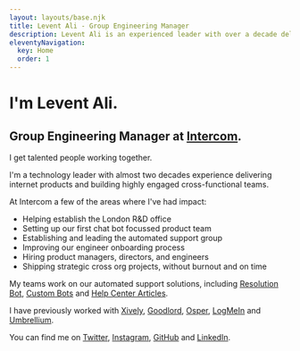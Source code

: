 ```yaml
---
layout: layouts/base.njk
title: Levent Ali - Group Engineering Manager
description: Levent Ali is an experienced leader with over a decade delivering internet products and building cross-functional teams."
eleventyNavigation:
  key: Home
  order: 1
---
```


# I'm Levent Ali.

## Group Engineering Manager at [Intercom](https://www.intercom.com/).

I get talented people working together.

I'm a technology leader with almost two decades experience delivering internet products and building highly engaged cross-functional teams.

At Intercom a few of the areas where I've had impact:

- Helping establish the London R&D office
- Setting up our first chat bot focussed product team
- Establishing and leading the automated support group
- Improving our engineer onboarding process
- Hiring product managers, directors, and engineers
- Shipping strategic cross org projects, without burnout and on time

My teams work on our automated support solutions, including [Resolution Bot](https://www.intercom.com/automated-answers), [Custom Bots](https://www.intercom.com/customizable-bots) and [Help Center Articles](https://www.intercom.com/articles).

I have previously worked with [Xively](https://en.wikipedia.org/wiki/Xively), [Goodlord](https://www.goodlord.co/), [Osper](https://osper.com/), [LogMeIn](https://secure.logmein.com/home/en) and [Umbrellium](http://umbrellium.co.uk/).

You can find me on [Twitter](https://twitter.com/lebreeze), [Instagram](https://www.instagram.com/lebreeze), [GitHub](https://github.com/levent) and [LinkedIn](https://www.linkedin.com/in/leventali/).
